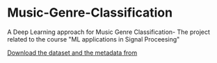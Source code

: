 # Music-Genre-Classification
A Deep Learning approach for Music Genre Classification- The project related to the course "ML applications in Signal Proceesing"

[Download the dataset and the metadata from](https://github.com/mdeff/fma)
